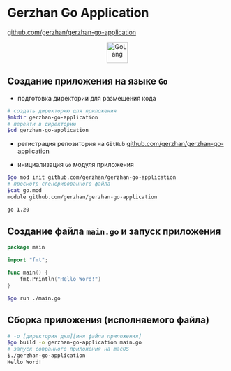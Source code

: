 # Gerzhan Go Application

[github.com/gerzhan/gerzhan-go-application](https://github.com/gerzhan/gerzhan-go-application)

<div align="center">
<img title="GoLang" alt="GoLang" height=48 src="https://avatars.githubusercontent.com/u/4314092?s=200&v=4"/>
</div>

## Создание приложения на языке `Go`

- подготовка директории для размещения кода

```bash
# создать директорию для приложения
$mkdir gerzhan-go-application
# перейти в директорию
$cd gerzhan-go-application
```

- регистрация репозитория на `GitHub` [github.com/gerzhan/gerzhan-go-application](https://github.com/gerzhan/gerzhan-go-application)

- инициализация `Go` модуля приложения

```bash
$go mod init github.com/gerzhan/gerzhan-go-application
# просмотр сгенерированного файла
$cat go.mod
module github.com/gerzhan/gerzhan-go-application

go 1.20
```

## Создание файла `main.go` и запуск приложения

```go
package main

import "fmt";

func main() {
	fmt.Println("Hello Word!")
}
```

```bash
$go run ./main.go
```

## Сборка приложения (исполняемого файла)

```bash
# -o [директория дял][имя файла приложения]
$go build -o gerzhan-go-application main.go
# запуск собранного приложения на macOS
$./gerzhan-go-application
Hello Word!
```
